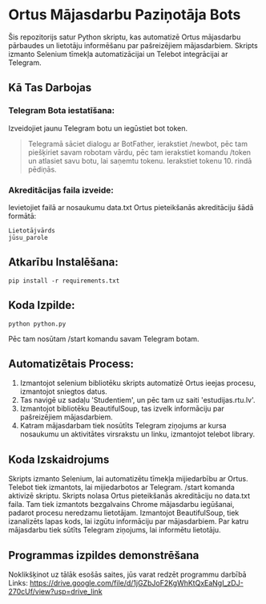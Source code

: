# Ortus Mājasdarbu Paziņotāja Bots
Šis repozitorijs satur Python skriptu, kas automatizē Ortus mājasdarbu pārbaudes un lietotāju informēšanu par pašreizējiem mājasdarbiem. Skripts izmanto Selenium tīmekļa automatizācijai un Telebot integrācijai ar Telegram.
## Kā Tas Darbojas
### Telegram Bota iestatīšana:
Izveidojiet jaunu Telegram botu un iegūstiet bot token.
> Telegramā sāciet dialogu ar BotFather, ierakstiet /newbot, pēc tam piešķiriet savam robotam vārdu, pēc tam
 ierakstiet komandu /token un atlasiet savu botu, lai saņemtu tokenu.
> Ierakstiet tokenu 10. rindā pēdiņās.
### Akreditācijas faila izveide:
Ievietojiet failā ar nosaukumu data.txt Ortus pieteikšanās akreditāciju šādā formātā:
```
Lietotājvārds
jūsu_parole
```
## Atkarību Instalēšana:
```
pip install -r requirements.txt
```
## Koda Izpilde:
```
python python.py
```
Pēc tam nosūtam /start komandu savam Telegram botam.
## Automatizētais Process:
1) Izmantojot selenium bibliotēku skripts automatizē Ortus ieejas procesu, izmantojot sniegtos datus.
2) Tas navigē uz sadaļu 'Studentiem', un pēc tam uz saiti 'estudijas.rtu.lv'.
3) Izmantojot bibliotēku BeautifulSoup, tas izvelk informāciju par pašreizējiem mājasdarbiem.
4) Katram mājasdarbam tiek nosūtīts Telegram ziņojums ar kursa nosaukumu un aktivitātes virsrakstu un linku, izmantojot telebot library.
## Koda Izskaidrojums
Skripts izmanto Selenium, lai automatizētu tīmekļa mijiedarbību ar Ortus.
Telebot tiek izmantots, lai mijiedarbotos ar Telegram.
/start komanda aktivizē skriptu.
Skripts nolasa Ortus pieteikšanās akreditāciju no data.txt faila.
Tam tiek izmantots bezgalvains Chrome mājasdarbu iegūšanai, padarot procesu neredzamu lietotājam.
Izmantojot BeautifulSoup, tiek izanalizēts lapas kods, lai izgūtu informāciju par mājasdarbiem.
Par katru mājasdarbu tiek sūtīts Telegram ziņojums, lai informētu lietotāju.

## Programmas izpildes demonstrēšana
Noklikšķinot uz tālāk esošās saites, jūs varat redzēt programmu darbībā
Links: https://drive.google.com/file/d/1jGZbJoF2KgWhKtQxEaNgI_zDJ-270cUf/view?usp=drive_link
